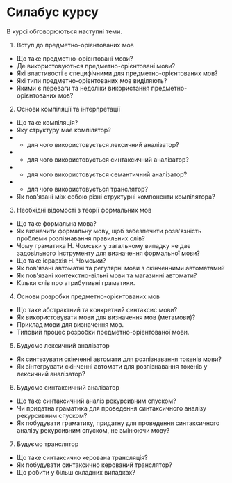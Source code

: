 <H1><b>Силабус курсу</b></H1>

В курсі обговорюються наступні теми.
1. Вступ до предметно-орієнтованих мов
- Що таке предметно-орієнтовані мови?
- Де використовуються предметно-орієнтовані мови?
- Які властивості є специфічними для предметно-орієнтованих мов?
- Які типи предметно-орієнтованих мов виділяють?
- Якими є переваги та недоліки використання предметно-орієнтованих мов?
2. Основи компіляції та інтерпретації
- Що таке компіляція?
- Яку структуру має компілятор?
- * для чого використовується лексичний аналізатор?
- * для чого використовується синтаксичний аналізатор?
- * для чого використовується семантичний аналізатор?
- * для чого використовується транслятор?
- Як пов'язані між собою різні структурні компоненти компілятора?
3. Необхідні відомості з теорії формальних мов
- Що таке формальна мова?
- Як визначити формальну мову, щоб забезпечити розв'язність проблеми розпізнавання правильних слів?
- Чому граматика Н. Чомськи у загальному випадку не дає задовільного інструменту для визначення формальної мови?
- Що таке ієрархія Н. Чомськи?
- Як пов'язані автоматні та регулярні мови з скінченними автоматами?
- Як пов'язані контекстно-вільні мови та магазинні автомати?
- Кільки слів про атрибутивні граматики. 
4. Основи розробки предметно-орієнтованих мов
- Що таке абстрактний та конкретний синтаксис мови?
- Як використовувати мови для визначення мов (метамови)?
- Приклад мови для визначення мов.
- Типовий процес розробки предметно-орієнтованої мови.
5. Будуємо лексичний аналізатор
- Як синтезувати скінченні автомати для розпізнавання токенів мови?
- Як зінтегрувати скінченні автомати для розпізнавання токенів у лексичний аналізатор?
6. Будуємо синтаксичний аналізатор
- Що таке синтаксичний аналіз рекурсивним спуском?
- Чи придатна граматика для проведення синтаксичного аналізу рекурсивним спуском?
- Як побудувати граматику, придатну для проведення синтаксичного аналізу рекурсивним спуском, не змінюючи мову?
7. Будуємо транслятор
- Що таке синтаксично керована трансляція?
- Як побудувати синтаксично керований транслятор?
- Що робити у більш складних випадках?
